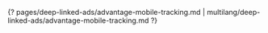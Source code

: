{? pages/deep-linked-ads/advantage-mobile-tracking.md | multilang/deep-linked-ads/advantage-mobile-tracking.md ?}
